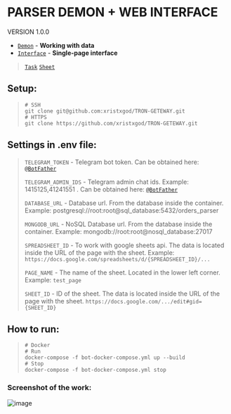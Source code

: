 # PARSER DEMON + WEB INTERFACE
VERSION 1.0.0

 * [`Demon`](./demon/README.md) - **Working with data**
 * [`Interface`](./interface/README.md) - **Single-page interface**

> [`Task`](https://kanalservis.notion.site/kanalservis/Python-82f517c516d041b8aca227f0a44ed1f1) 
> [`Sheet`](https://docs.google.com/spreadsheets/d/13k0ORwAXAQ4LwaUGfReXmJ7x0SsXpHussJQZ-abm6lI/edit#gid=0)

## Setup:
> ```shell
> # SSH
> git clone git@github.com:xristxgod/TRON-GETEWAY.git
> # HTTPS
> git clone https://github.com/xristxgod/TRON-GETEWAY.git
> ```

## Settings in .env file:
> `TELEGRAM_TOKEN` - Telegram bot token. Can be obtained here: [`@BotFather`](https://t.me/BotFather)
>
> `TELEGRAM_ADMIN_IDS` - Telegram admin chat ids. Example: 1415125,41241551 . Can be obtained here: [`@BotFather`](https://t.me/username_to_id_bot)
> 
> `DATABASE_URL` - Database url. From the database inside the container. Example: postgresql://root:root@sql_database:5432/orders_parser
> 
> `MONGODB_URL` - NoSQL Database url. From the database inside the container. Example: mongodb://root:root@nosql_database:27017
> 
> `SPREADSHEET_ID` - To work with google sheets api. The data is located inside the URL of the page with the sheet. Example: `https://docs.google.com/spreadsheets/d/{SPREADSHEET_ID}/...`
> 
> `PAGE_NAME` - The name of the sheet. Located in the lower left corner. Example: `test_page`
> 
> `SHEET_ID` - ID of the sheet. The data is located inside the URL of the page with the sheet. `https://docs.google.com/.../edit#gid={SHEET_ID}`

## How to run:
> ```shell
> # Docker
> # Run
> docker-compose -f bot-docker-compose.yml up --build
> # Stop
> docker-compose -f bot-docker-compose.yml stop
> ```

### Screenshot of the work:
![image](https://user-images.githubusercontent.com/84931791/179219125-fd7369d3-86b9-4157-bcaf-39b6e7b2ff46.png)
